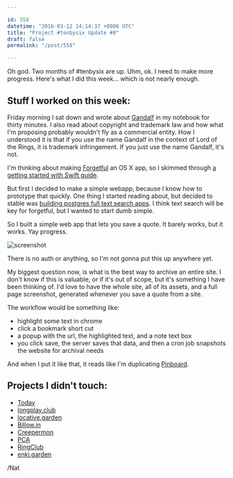 ```yaml
---

id: 558
datetime: "2016-03-12 14:14:37 +0000 UTC"
title: "Project #tenbysix Update #8"
draft: false
permalink: "/post/558"

---
```


Oh god. Two months of #tenbysix are up. Uhm, ok. I need to make more progress. Here's what I did this week... which is not nearly enough.

## Stuff I worked on this week:

Friday morning I sat down and wrote about [Gandalf](https://github.com/icco/gandalf) in my notebook for thirty minutes. I also read about copyright and trademark law and how what I'm proposing probably wouldn't fly as a commercial entity. How I understood it is that if you use the name Gandalf in the context of Lord of the Rings, it is trademark infringement. If you just use the name Gandalf, it's not.

I'm thinking about making [Forgetful](https://github.com/icco/forgetful) an OS X app, so I skimmed through [a getting started with Swift guide](https://www.raywenderlich.com/87002/getting-started-with-os-x-and-swift-tutorial-part-1).

But first I decided to make a simple webapp, because I know how to prototype that quickly. One thing I started reading about, but decided to stable was [building postgres full text search apps](https://coffeecode.net/archives/270-A-Flask-of-full-text-search-in-PostgreSQL.html). I think text search will be key for forgetful, but I wanted to start dumb simple.

So I built a simple web app that lets you save a quote. It barely works, but it works. Yay progress.

![screenshot](http://cl.natw.me/fOvX/d)

There is no auth or anything, so I'm not gonna put this up anywhere yet.

My biggest question now, is what is the best way to archive an entire site. I don't know if this is valuable, or if it's out of scope, but it's something I have been thinking of. I'd love to have the whole site, all of its assets, and a full page screenshot, generated whenever you save a quote from a site.

The workflow would be something like:
 
 - highlight some text in chrome
 - click a bookmark short cut
 - a popup with the url, the highlighted text, and a note text box
 - you click save, the server saves that data, and then a cron job snapshots the website for archival needs

And when I put it like that, it reads like I'm duplicating [Pinboard](https://pinboard.in).

## Projects I didn't touch:

 - [Today](https://github.com/icco/today)
 - [longplay.club](https://github.com/icco/longplay.club)
 - [locative.garden](https://github.com/icco/locative.garden)
 - [Billow.in](https://github.com/icco/billowin)
 - [Creepermon](https://github.com/icco/creepermon)
 - [PCA](https://github.com/icco/pca)
 - [RingClub](https://github.com/icco/ringclub)
 - [enki.garden](https://github.com/icco/enki.garden)

/Nat

